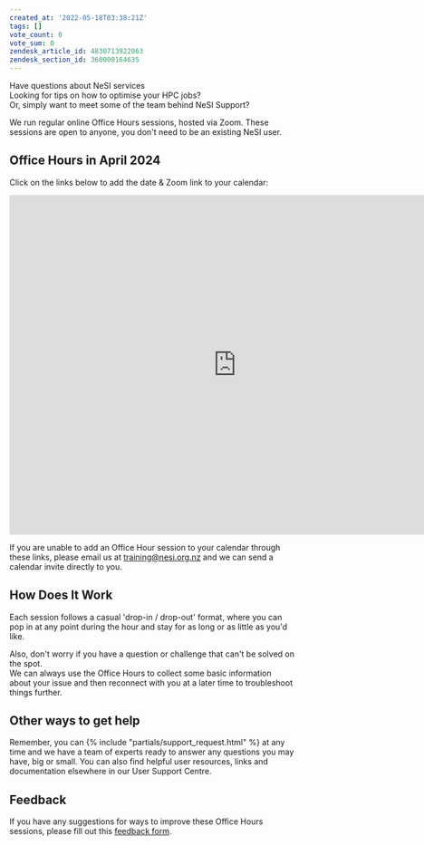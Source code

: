 ```yaml
---
created_at: '2022-05-18T03:38:21Z'
tags: []
vote_count: 0
vote_sum: 0
zendesk_article_id: 4830713922063
zendesk_section_id: 360000164635
---
```


Have questions about NeSI services<br>
Looking for tips on how to optimise your HPC jobs?<br>
Or, simply want to meet some of the team behind NeSI Support?<br>

We run regular online Office Hours sessions, hosted via Zoom. These
sessions are open to anyone, you don't need to be an existing NeSI
user.

## Office Hours in April 2024

Click on the links below to add the date & Zoom link to your calendar:

<iframe src="https://calendar.google.com/calendar/embed?height=600&wkst=2&ctz=Pacific%2FAuckland&bgcolor=%23ffffff&showTitle=0&showPrint=0&showTabs=0&showCalendars=0&showTz=0&src=Y19oZW42cnIwMmV0MzlrYXQyaG11YW1pZG90c0Bncm91cC5jYWxlbmRhci5nb29nbGUuY29t&color=%23009688" style="border-width:0" width="800" height="600" frameborder="0" scrolling="no"></iframe>

If you are unable to add an Office Hour session to your calendar through
these links, please email us at [training@nesi.org.nz](mailto:training@nesi.org.nz) and we can send a
calendar invite directly to you.

## How Does It Work

Each session follows a casual 'drop-in / drop-out' format, where you can
pop in at any point during the hour and stay for as long or as little as
you'd like.

Also, don't worry if you have a question or challenge that can't be
solved on the spot.  
We can always use the Office Hours to collect some basic information
about your issue and then reconnect with you at a later time to
troubleshoot things further.

## Other ways to get help

Remember, you can  {% include "partials/support_request.html" %} at any
time and we have a team of experts ready to answer any questions you may
have, big or small. You can also find helpful user resources, links and
documentation elsewhere in our User Support Centre.

## Feedback

If you have any suggestions for ways to improve these Office Hours
sessions, please fill out this [feedback form](https://forms.gle/HELw73FpUQaTYBV6A).
